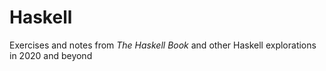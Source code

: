 # Haskell 

Exercises and notes from _The Haskell Book_ and other Haskell explorations in 2020 and beyond